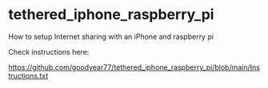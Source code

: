 # tethered_iphone_raspberry_pi

How to setup Internet sharing with an iPhone and raspberry pi

Check instructions here:

https://github.com/goodyear77/tethered_iphone_raspberry_pi/blob/main/Instructions.txt
